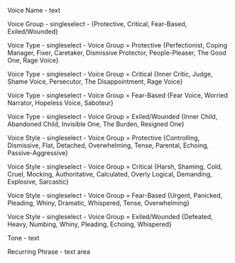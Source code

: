 Voice Name - text

Voice Group - singleselect - {Protective, Critical, Fear-Based, Exiled/Wounded}

Voice Type - singleselect - Voice Group = Protective {Perfectionist, Coping Manager, Fixer, Caretaker, Dismissive Protector, People-Pleaser, The Good One, Rage Voice}

Voice Type - singleselect - Voice Group = Critical {Inner Critic, Judge, Shame Voice, Persecutor, The Disappointment, Rage Voice}

Voice Type - singleselect - Voice Group = Fear-Based {Fear Voice, Worried Narrator, Hopeless Voice, Saboteur}

Voice Type - singleselect - Voice Group = Exiled/Wounded {Inner Child, Abandoned Child, Invisible One, The Burden, Resigned One}

Voice Style - singleselect - Voice Group = Protective {Controlling, Dismissive, Flat, Detached, Overwhelming, Tense, Parental, Echoing, Passive-Aggressive}

Voice Style - singleselect - Voice Group = Critical {Harsh, Shaming, Cold, Cruel, Mocking, Authoritative, Calculated, Overly Logical, Demanding, Explosive, Sarcastic}

Voice Style - singleselect - Voice Group = Fear-Based {Urgent, Panicked, Pleading, Whiny, Dramatic, Whispered, Tense, Overwhelming}

Voice Style - singleselect - Voice Group = Exiled/Wounded {Defeated, Heavy, Numbing, Whiny, Pleading, Echoing, Whispered}

Tone - text

Recurring Phrase - text area